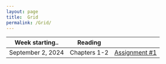 ```yaml
---
layout: page
title:  Grid
permalink: /Grid/
---
```


|Week starting..   | Reading | |
|------------------|-------------------------------------------------------------------------------------------------------------------------------|---------------------------|
| September 2, 2024 | Chapters 1-2 | [Assignment #1](/PhysH308/assignments/wk1) |
